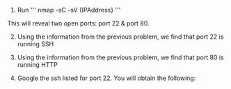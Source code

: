 1. Run 
'''
nmap -sC -sV {IPAddress}
'''

This will reveal two open ports: port 22 & port 80.

2. Using the information from the previous problem, we find that port 22 is running SSH

3. Using the information from the previous problem, we find that port 80 is running HTTP

4. Google the ssh listed for port 22. You will obtain the following:

